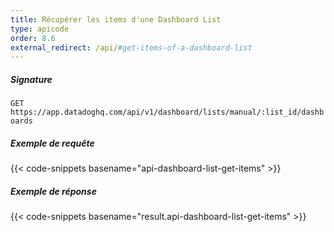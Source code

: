 ```yaml
---
title: Récupérer les items d'une Dashboard List
type: apicode
order: 8.6
external_redirect: /api/#get-items-of-a-dashboard-list
---
```


##### Signature

`GET https://app.datadoghq.com/api/v1/dashboard/lists/manual/:list_id/dashboards`

##### Exemple de requête

{{< code-snippets basename="api-dashboard-list-get-items" >}}

##### Exemple de réponse

{{< code-snippets basename="result.api-dashboard-list-get-items" >}}
